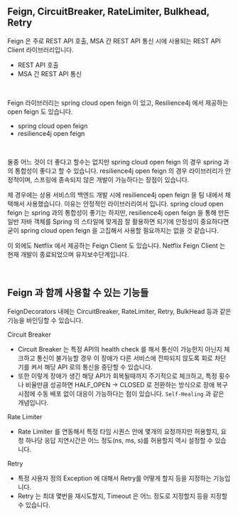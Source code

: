 ## Feign, CircuitBreaker, RateLimiter, Bulkhead, Retry

Feign 은 주로 REST API 호출, MSA 간 REST API 통신 시에 사용되는 REST API Client 라이브러리입니다.

- REST API 호출
- MSA 간 REST API 통신

<br/>



Feign 라이브러리는 spring cloud open feign 이 있고, Resilience4j 에서 제공하는 open feign 도 있습니다.

- spring cloud open feign 
- resilience4j open feign 

<br/>



둘중 어느 것이 더 좋다고 할수는 없지만 spring cloud open feign 의 경우 spring 과의 통합성이 좋다고 할 수 있습니다. resilience4j open feign 의 경우 라이브러리가 안정적이며, 스프링에 종속되지 않은 개발이 가능하다는 장점이 있습니다.<br/>

제 경우에는 상용 서비스의 백엔드 개발 시에 resilience4j open feign 을 팀 내에서 채택해서 사용했습니다. 이유는 안정적인 라이브러리여서 입니다. spring cloud open feign 는 spring 과의 통합성이 좋기는 하지만, resilience4j open feign 을 통해 만든 일반 자바 객체를 Spring 의 스타일에 맞게끔 잘 활용하면 되기에 안정성이 중요하다면 굳이 spring cloud open feign 을 고집해서 사용할 필요까지는 없을 것 같습니다.<br/>



이 외에도 Netflix 에서 제공하는 Feign Client 도 있습니다. Netflix Feign Client 는 현재 개발이 종료되었으며 유지보수단계입니다.<br/>

<br/>



## Feign 과 함께 사용할 수 있는 기능들

FeignDecorators 내에는 CircuitBreaker, RateLimiter, Retry, BulkHead 등과 같은 기능을 바인딩할 수 있습니다.

Circuit Breaker 
- Circuit Breaker 는 특정 API의 health check 를 해서 통신이 가능한지 아닌지 체크하고 통신이 불가능할 경우 이 장애가 다른 서비스에 전파되지 않도록 회로 차단기를 켜서 해당 API 로의 통신을 중단할 수 있습니다. 
- 또한 이렇게 장애가 생긴 해당 API가 회복될때까지 주기적으로 체크하고, 특정 횟수나 비율만큼 성공하면 HALF\_OPEN → CLOSED 로 전환하는 방식으로 장애 복구 시점에 수동 배포 없이 대응이 가능하다는 점이 있습니다. `Self-Healing` 과 같은 개념입니다.

Rate Limiter
- Rate Limiter 를 연동해서 특정 타임 시퀀스 안에 몇개의 요청까지만 허용할지, 요청 하나당 응답 지연시간은 어느 정도(ns, ms, s)를 허용할지 역시 설정할 수 있습니다.

Retry
- 특정 사용자 정의 Exception 에 대해서 Retry를 어떻게 할지 등을 지정하는 기능입니다. 
- Retry 는 최대 몇번을 재시도할지, Timeout 은 어느 정도로 지정할지 등을 지정할 수 있습니다.

<br/>



